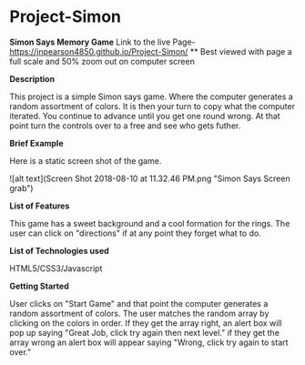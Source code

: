 # Project-Simon
**Simon Says Memory Game**
Link to the live Page- https://jnpearson4850.github.io/Project-Simon/ 
** Best viewed with page a full scale and 50% zoom out on computer screen

**Description**

This project is a simple Simon says game. Where the computer generates a random assortment
of colors. It is then your turn to copy what the computer iterated. You continue to advance until 
you get one round wrong. At that point turn the controls over to a free and see who gets futher. 


**Brief Example**

Here is a static screen shot of the game. 

![alt text](Screen Shot 2018-08-10 at 11.32.46 PM.png "Simon Says Screen grab")


**List of Features**

This game has a sweet background and a cool formation for the rings. The user can click on "directions" if at any point they forget what to do. 

**List of Technologies used**

HTML5/CSS3/Javascript

**Getting Started**

User clicks on "Start Game" and that point the computer generates a random assortment of colors. The user matches the random array by clicking on the colors in order. If they get the array right, an alert box will pop up saying "Great Job, click try again then next level." if they get the array wrong an alert box will appear saying "Wrong, click try again to start over."

